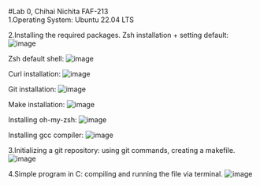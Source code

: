 #Lab 0, Chihai Nichita FAF-213                                                                                                  
1.Operating System:
Ubuntu 22.04 LTS

2.Installing the required packages.
Zsh installation + setting default:
![image](https://user-images.githubusercontent.com/114425150/194232163-d082204e-0af3-41f0-a418-27b691b81b97.png)

Zsh default shell:
![image](https://user-images.githubusercontent.com/114425150/194232512-d9ba3b25-ff73-4d2e-94a3-e8dbce1cb44f.png)

Curl installation:
![image](https://user-images.githubusercontent.com/114425150/194232360-68262265-c7dd-46b6-a73a-e416438836c9.png)

Git installation:
![image](https://user-images.githubusercontent.com/114425150/194232614-7e477a8b-3b46-4ef8-a3c9-4a61cb3346a3.png)

Make installation:
![image](https://user-images.githubusercontent.com/114425150/194232782-4805703f-4e0b-4ec4-a8d0-8ad0d54da11a.png)

Installing oh-my-zsh:
![image](https://user-images.githubusercontent.com/114425150/194233408-5d922b52-5664-4e1d-a960-869a76674697.png)

Installing gcc compiler:
![image](https://user-images.githubusercontent.com/114425150/194233567-1fd609f4-7a76-4036-8fde-a49cdd377bc1.png)

3.Initializing a git repository:
using git commands, creating a makefile.
![image](https://user-images.githubusercontent.com/114425150/194233824-314c4003-0425-4907-b4ac-b68078f6b556.png)

4.Simple program in C:
compiling and running the file via terminal.
![image](https://user-images.githubusercontent.com/114425150/194234259-8f87f3da-c8e8-467b-903f-c7e23a15ed98.png)





